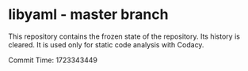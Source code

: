 # libyaml - master branch

This repository contains the frozen state of the repository.
Its history is cleared. It is used only for static code
analysis with Codacy.

Commit Time: 1723343449